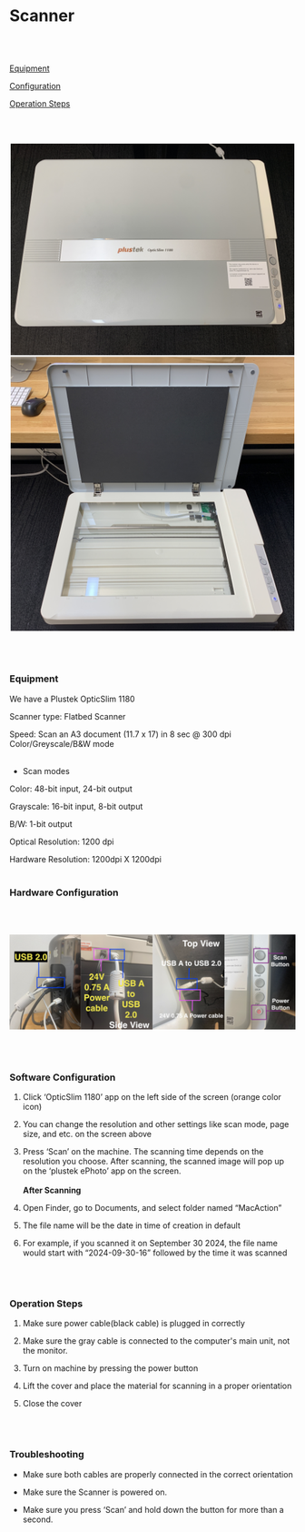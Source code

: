 # Scanner
<br><br> 

[Equipment](#Equipment)

[Configuration](#Configuration)

[Operation Steps](#Operation-Steps)

<br><br> 

 <div align="center">
 <img src="scanner1.jpg" alt="scanner" width="500" al/>
 </div>
 
  <div align="center">
 <img src="scanner2.jpg" alt="scanner" width="500" al/>
 </div>

<br><br> 
### **Equipment**

We have a Plustek OpticSlim 1180 

Scanner type: Flatbed Scanner

Speed: Scan an A3 document (11.7 x 17) in 8 sec @ 300 dpi Color/Greyscale/B&W mode
<br><br> 

* Scan modes

Color: 48-bit input, 24-bit output

Grayscale: 16-bit input, 8-bit output

B/W: 1-bit output

Optical Resolution: 1200 dpi

Hardware Resolution: 1200dpi X 1200dpi
<br><br> 

### **Hardware Configuration**
<br><br> 

 <div align="center">
 <img src="config.png" alt="config" width="700" al/>
 </div>

<br><br> 

### **Software Configuration**

1. Click ‘OpticSlim 1180’ app on the left side of the screen (orange color icon)

2. You can change the resolution and other settings like scan mode, page size, and etc. on the screen above 

3. Press ‘Scan’ on the machine. The scanning time depends on the resolution you choose. After scanning, the scanned image will pop up on the ‘plustek ePhoto’ app on the screen.
<br><br>
**After Scanning**

1. Open Finder, go to Documents, and select folder named “MacAction”

2. The file name will be the date in time of creation in default

3. For example, if you scanned it on September 30 2024, the file name would start with “2024-09-30-16” followed by the time it was scanned


<br><br> 

### **Operation Steps**

1. Make sure power cable(black cable) is plugged in correctly

2. Make sure the gray cable is connected to the computer's main unit, not the monitor.

3. Turn on machine by pressing the power button

4. Lift the cover and place the material for scanning in a proper orientation

5. Close the cover 

<br><br> 

### **Troubleshooting**

* Make sure both cables are properly connected in the correct orientation

* Make sure the Scanner is powered on.

* Make sure you press ‘Scan’ and hold down the button for more than a second.

